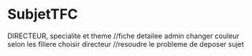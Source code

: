 # SubjetTFC
DIRECTEUR, specialite et theme
//fiche detailee
admin changer couleur selon les filiere
choisir directeur
//resoudre le probleme de deposer sujet
